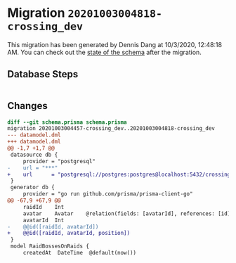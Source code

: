 # Migration `20201003004818-crossing_dev`

This migration has been generated by Dennis Dang at 10/3/2020, 12:48:18 AM.
You can check out the [state of the schema](./schema.prisma) after the migration.

## Database Steps

```sql

```

## Changes

```diff
diff --git schema.prisma schema.prisma
migration 20201003004457-crossing_dev..20201003004818-crossing_dev
--- datamodel.dml
+++ datamodel.dml
@@ -1,7 +1,7 @@
 datasource db {
     provider = "postgresql"
-    url = "***"
+    url      = "postgresql://postgres:postgres@localhost:5432/crossing_dev"
 }
 generator db {
     provider = "go run github.com/prisma/prisma-client-go"
@@ -67,9 +67,9 @@
     raidId    Int
     avatar    Avatar    @relation(fields: [avatarId], references: [id])
     avatarId  Int
-    @@id([raidId, avatarId])
+    @@id([raidId, avatarId, position])
 }
 model RaidBossesOnRaids {
     createdAt  DateTime  @default(now())
```


